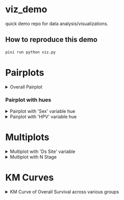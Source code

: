 # viz_demo
quick demo repo for data analysis/visualizations.

## How to reproduce this demo
```bash
pixi run python viz.py
```
# Pairplots
<details>
<summary>
Overall Pairplot
</summary>
![Overall Pairplot](https://raw.githubusercontent.com/skim2257/viz_demo/de6d26aedf268bed8614f4716ce953de45e1e717/pairplots/test.png)
</details>

### Pairplot with hues
<details>
<summary>
Pairplot with 'Sex' variable hue
</summary>
![Pairplots with Sex](https://raw.githubusercontent.com/skim2257/viz_demo/de6d26aedf268bed8614f4716ce953de45e1e717/pairplots/Sex.png)
</details>
<details>
<summary>
Pairplot with 'HPV' variable hue
</summary>
![Pairplots with HPV](https://raw.githubusercontent.com/skim2257/viz_demo/de6d26aedf268bed8614f4716ce953de45e1e717/pairplots/hpv.png)
</details>


# Multiplots
<details>
<summary>
Multiplot with 'Ds Site' variable
</summary>
![Multiplot with Ds Site variable](https://raw.githubusercontent.com/skim2257/viz_demo/de6d26aedf268bed8614f4716ce953de45e1e717/multiplots/Chemo_multiplots.png) 
</details>

<details>
<summary>
Multiplot with N Stage
</summary>
![Multiplot with N Stage](https://raw.githubusercontent.com/skim2257/viz_demo/de6d26aedf268bed8614f4716ce953de45e1e717/multiplots/N_multiplots.png) 
</details>

# KM Curves
<details>
<summary>
KM Curve of Overall Survival across various groups
</summary>
![Overall Survival](https://raw.githubusercontent.com/skim2257/viz_demo/de6d26aedf268bed8614f4716ce953de45e1e717/km_curves/km_curves_Status\ vs\ tnms.png)  ![
</details>